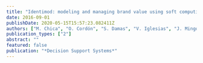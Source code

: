 ```yaml
---
title: "Identimod: modeling and managing brand value using soft computing"
date: 2016-09-01
publishDate: 2020-05-15T15:57:23.082411Z
authors: ["M. Chica", "O. Cordón", "S. Damas", "V. Iglesias", "J. Mingot"]
publication_types: ["2"]
abstract: ""
featured: false
publication: "*Decision Support Systems*"
---
```


